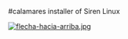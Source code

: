 #calamares 
installer of Siren Linux

[![flecha-hacia-arriba.jpg](https://i.postimg.cc/8zxXc6Gd/flecha-hacia-arriba.jpg)](https://postimg.cc/Sn7ftjJj)
